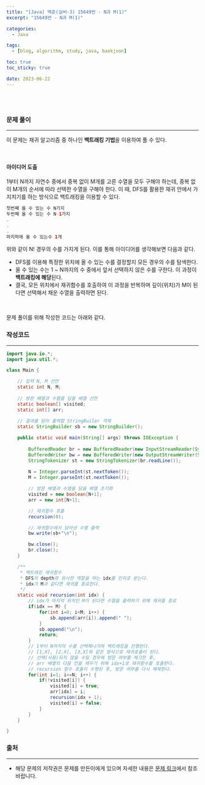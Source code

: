 ```yaml
---
title: "[Java] 백준(실버-3) 15649번 - N과 M(1)"
excerpt: "15649번 - N과 M(1)"

categories:
  - Java

tags:
  - [blog, algorithm, study, java, baekjoon]

toc: true
toc_sticky: true

date: 2023-06-22
---
```


<br><br>

### 문제 풀이

---

이 문제는 재귀 알고리즘 중 하나인 **백트래킹 기법**을 이용하여 풀 수 있다.

<br>

#### 아이디어 도출

1부터 N까지 자연수 중에서 중복 없이 M개를 고른 수열을 모두 구해야 하는데, 중복 없이 M개의 순서에 따라 선택한 수열을 구해야 한다.
이 때, DFS를 활용한 재귀 안에서 가지치기를 하는 방식으로 백트래킹을 이용할 수 있다.

```java
첫번째 올 수 있는 수 N가지
두번째 올 수 있는 수 N-1가지
.
.
.
마지막에 올 수 있는수 1개
```

위와 같이 N! 경우의 수를 가지게 된다. 이를 통해 아이디어를 생각해보면 다음과 같다.

- DFS를 이용해 특정한 위치에 올 수 있는 수를 결정할지 모든 경우의 수를 탐색한다.
- 올 수 있는 수는 1 ~ N까지의 수 중에서 앞서 선택하지 않은 수를 구한다. 이 과정이 **백트래킹에 해당**된다.
- 결국, 모든 위치에서 재귀함수를 호출하여 이 과정을 반복하며 깊이(위치)가 M이 된다면 선택해서 채운 수열을 출력하면 된다.


<br>

문제 풀이를 위해 작성한 코드는 아래와 같다.

### 작성코드

---

```java
import java.io.*;
import java.util.*;

class Main {    

    // 입력 N, M 선언
    static int N, M;
    
    // 방문 배열과 수열을 담을 배열 선언
    static boolean[] visited;
    static int[] arr;
    
    // 결과를 담아 출력할 StringBuiler 객체
    static StringBuilder sb = new StringBuilder();

    public static void main(String[] args) throws IOException {
        
        BufferedReader br = new BufferedReader(new InputStreamReader(System.in));
        BufferedWriter bw = new BufferedWriter(new OutputStreamWriter(System.out));
        StringTokenizer st = new StringTokenizer(br.readLine());
        
        N = Integer.parseInt(st.nextToken());
        M = Integer.parseInt(st.nextToken());

        // 방문 배열과 수열을 담을 배열 초기화
        visited = new boolean[N+1];
        arr = new int[N+1];

        // 재귀함수 호출
        recursion(0);

        // 재귀함수에서 담아낸 수열 출력
        bw.write(sb+"\n");

        bw.close();
        br.close();
    }

    /**
     * 백트래킹 재귀함수
     * DFS의 depth와 유사한 역할을 하는 idx를 인자로 받는다.
     * idx가 M과 같다면 재귀를 종료한다.
     */
    static void recursion(int idx) {
        // idx가 마지막 위치인 M이 된다면 수열을 출력하기 위해 재귀를 종료
        if(idx == M) {
            for(int i=0; i<M; i++) {
                sb.append(arr[i]).append(" ");
            }
            sb.append("\n");
            return;
        }
        // 1부터 N까지의 수를 선택해나가며 백트래킹을 진행한다.
        // [1,X], [2,X], [3,X]와 같은 방식으로 재귀호출이 된다.
        // 선택(사용)되지 않을 수일 경우에 방문 여부를 체크한 후,
        // arr 배열의 다음 칸을 채우기 위해 idx+1로 재귀함수를 호출한다.
        // recursion 함수 호출이 수행된 후, 방문 여부를 다시 해제한다.
        for(int i=1; i<=N; i++) {
            if(!visited[i]) {
                visited[i] = true;
                arr[idx] = i;
                recursion(idx + 1);
                visited[i] = false;
            }
        }
    }

}
```

### 출처

---

- 해당 문제의 저작권은 문제를 만든이에게 있으며 자세한 내용은 [문제 링크](https://www.acmicpc.net/problem/15649)에서 참조바랍니다.